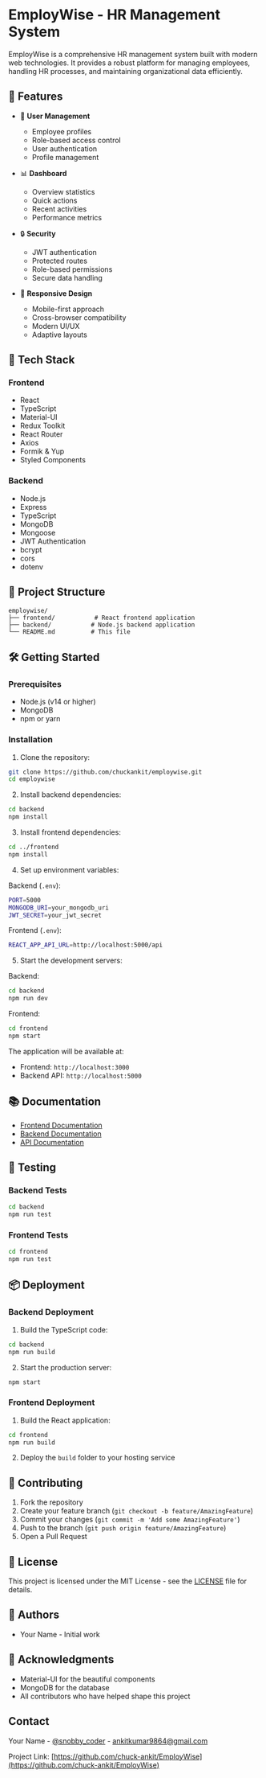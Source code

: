 # EmployWise - HR Management System

EmployWise is a comprehensive HR management system built with modern web technologies. It provides a robust platform for managing employees, handling HR processes, and maintaining organizational data efficiently.

## 🌟 Features

- 👥 **User Management**
  - Employee profiles
  - Role-based access control
  - User authentication
  - Profile management

- 📊 **Dashboard**
  - Overview statistics
  - Quick actions
  - Recent activities
  - Performance metrics

- 🔒 **Security**
  - JWT authentication
  - Protected routes
  - Role-based permissions
  - Secure data handling

- 📱 **Responsive Design**
  - Mobile-first approach
  - Cross-browser compatibility
  - Modern UI/UX
  - Adaptive layouts

## 🚀 Tech Stack

### Frontend
- React
- TypeScript
- Material-UI
- Redux Toolkit
- React Router
- Axios
- Formik & Yup
- Styled Components

### Backend
- Node.js
- Express
- TypeScript
- MongoDB
- Mongoose
- JWT Authentication
- bcrypt
- cors
- dotenv

## 📁 Project Structure

```
employwise/
├── frontend/           # React frontend application
├── backend/           # Node.js backend application
└── README.md          # This file
```

## 🛠 Getting Started

### Prerequisites
- Node.js (v14 or higher)
- MongoDB
- npm or yarn

### Installation

1. Clone the repository:
```bash
git clone https://github.com/chuckankit/employwise.git
cd employwise
```

2. Install backend dependencies:
```bash
cd backend
npm install
```

3. Install frontend dependencies:
```bash
cd ../frontend
npm install
```

4. Set up environment variables:

Backend (`.env`):
```bash
PORT=5000
MONGODB_URI=your_mongodb_uri
JWT_SECRET=your_jwt_secret
```

Frontend (`.env`):
```bash
REACT_APP_API_URL=http://localhost:5000/api
```

5. Start the development servers:

Backend:
```bash
cd backend
npm run dev
```

Frontend:
```bash
cd frontend
npm start
```

The application will be available at:
- Frontend: `http://localhost:3000`
- Backend API: `http://localhost:5000`

## 📚 Documentation

- [Frontend Documentation](./frontend/README.md)
- [Backend Documentation](./backend/README.md)
- [API Documentation](./backend/README.md#api-documentation)

## 🧪 Testing

### Backend Tests
```bash
cd backend
npm run test
```

### Frontend Tests
```bash
cd frontend
npm run test
```

## 📦 Deployment

### Backend Deployment
1. Build the TypeScript code:
```bash
cd backend
npm run build
```

2. Start the production server:
```bash
npm start
```

### Frontend Deployment
1. Build the React application:
```bash
cd frontend
npm run build
```

2. Deploy the `build` folder to your hosting service

## 🤝 Contributing

1. Fork the repository
2. Create your feature branch (`git checkout -b feature/AmazingFeature`)
3. Commit your changes (`git commit -m 'Add some AmazingFeature'`)
4. Push to the branch (`git push origin feature/AmazingFeature`)
5. Open a Pull Request

## 📄 License

This project is licensed under the MIT License - see the [LICENSE](LICENSE) file for details.

## 👥 Authors

- Your Name - Initial work

## 🙏 Acknowledgments

- Material-UI for the beautiful components
- MongoDB for the database
- All contributors who have helped shape this project

## Contact

Your Name - [@snobby_coder](https://x.com/snobby_coder) - ankitkumar9864@gmail.com

Project Link: [https://github.com/chuck-ankit/EmployWise](https://github.com/chuck-ankit/EmployWise) 